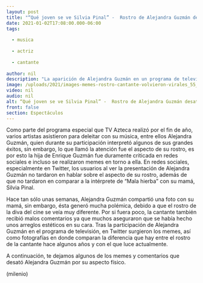 ```yaml
---
layout: post
title: "“Qué joven se ve Silvia Pinal” -  Rostro de Alejandra Guzmán desata críticas y memes"
date: 2021-01-02T17:08:00.000-06:00
tags:
  
  - musica
  
  - actriz
  
  - cantante
  
author: nil
description: "La aparición de Alejandra Guzmán en un programa de televisión desató las críticas, ya que las personas no tardaron realizar memes sobre su rostro. "
image: /uploads/2021/images-memes-rostro-cantante-volvieron-virales_55_0_1045_650.jpg
video: nil
audio: nil
alt: “Qué joven se ve Silvia Pinal” -  Rostro de Alejandra Guzmán desata críticas y memes
front: false
section: Espectáculos
---
```


Como parte del programa especial que TV Azteca realizó por el fin de año, varios artistas asistieron para deleitar con su música, entre ellos Alejandra Guzmán, quien durante su participación interpretó algunos de sus grandes éxitos, sin embargo, lo que llamó la atención fue el aspecto de su rostro, es por esto la hija de Enrique Guzmán fue duramente criticada en redes sociales e incluso se realizaron memes en torno a ella. En redes sociales, especialmente en Twitter, los usuarios al ver la presentación de Alejandra Guzmán no tardaron en hablar sobre el aspecto de su rostro, además de que no tardaron en comparar a la intérprete de “Mala hierba” con su mamá, Silvia Pinal. 

Hace tan sólo unas semanas, Alejandra Guzmán compartió una foto con su mamá, sin embargo, ésta generó mucha polémica, debido a que el rostro de la diva del cine se veía muy diferente. Por si fuera poco, la cantante también recibió malos comentarios ya que muchos aseguraron que se había hecho unos arreglos estéticos en su cara. Tras la participación de Alejandra Guzmán en el programa de televisión, en Twitter surgieron los memes, así como fotografías en donde comparan la diferencia que hay entre el rostro de la cantante hace algunos años y con el que luce actualmente. 

A continuación, te dejamos algunos de los memes y comentarios que desató Alejandra Guzmán por su aspecto físico. 

(milenio)